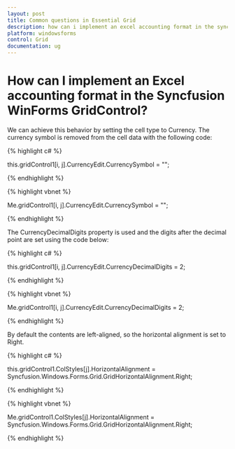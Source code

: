 ```yaml
---
layout: post
title: Common questions in Essential Grid
description: how can i implement an excel accounting format in the syncfusion winforms gridcontrol
platform: windowsforms
control: Grid
documentation: ug
---
```


# How can I implement an Excel accounting format in the Syncfusion WinForms GridControl?

We can achieve this behavior by setting the cell type to Currency. The currency symbol is removed from the cell data with the following code:

{% highlight c# %}

this.gridControl1[i, j].CurrencyEdit.CurrencySymbol = "";


{% endhighlight %}

{% highlight vbnet %}

Me.gridControl1[i, j].CurrencyEdit.CurrencySymbol = "";


{% endhighlight %}

The CurrencyDecimalDigits property is used and the digits after the decimal point are set using the code below:

{% highlight c# %}

this.gridControl1[i, j].CurrencyEdit.CurrencyDecimalDigits = 2;


{% endhighlight %}



{% highlight vbnet %}

Me.gridControl1[i, j].CurrencyEdit.CurrencyDecimalDigits = 2;


{% endhighlight %}


By default the contents are left-aligned, so the horizontal alignment is set to Right.

{% highlight c# %}

this.gridControl1.ColStyles[j].HorizontalAlignment = Syncfusion.Windows.Forms.Grid.GridHorizontalAlignment.Right;


{% endhighlight %}

{% highlight vbnet %}

Me.gridControl1.ColStyles[j].HorizontalAlignment = Syncfusion.Windows.Forms.Grid.GridHorizontalAlignment.Right;


{% endhighlight %}

